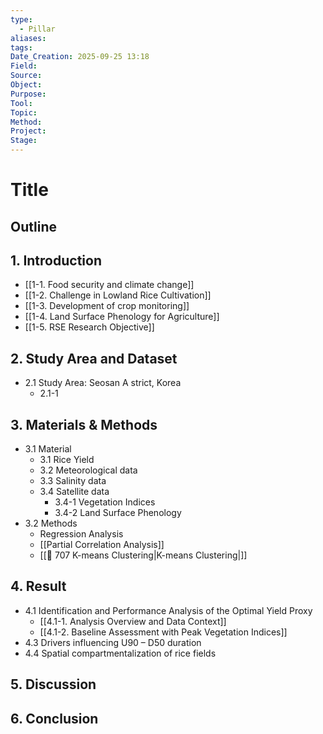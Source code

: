 ```yaml
---
type:
  - Pillar
aliases:
tags:
Date_Creation: 2025-09-25 13:18
Field:
Source:
Object:
Purpose:
Tool:
Topic:
Method:
Project:
Stage:
---
```


# Title
## Outline

## 1. Introduction
- [[1-1. Food security and climate change]]
- [[1-2. Challenge in Lowland Rice Cultivation]]
- [[1-3. Development of crop monitoring]]
- [[1-4. Land Surface Phenology for Agriculture]]
- [[1-5. RSE Research Objective]]
## 2. Study Area and Dataset
- 2.1 Study Area: Seosan A strict, Korea
	- 2.1-1
## 3. Materials & Methods
- 3.1 Material
	- 3.1 Rice Yield
	- 3.2 Meteorological data
	- 3.3 Salinity data
	- 3.4 Satellite data
		- 3.4-1 Vegetation Indices
		- 3.4-2 Land Surface Phenology
- 3.2 Methods
	- Regression Analysis
	- [[Partial Correlation Analysis]]
	- [[🔬 707 K-means Clustering|K-means Clustering|]]
## 4. Result
- 4.1 Identification and Performance Analysis of the Optimal Yield Proxy
	- [[4.1-1. Analysis Overview and Data Context]]
	- [[4.1-2. Baseline Assessment with Peak Vegetation Indices]]
- 4.3 Drivers influencing U90 – D50 duration
- 4.4 Spatial compartmentalization of rice fields
## 5. Discussion

## 6. Conclusion

